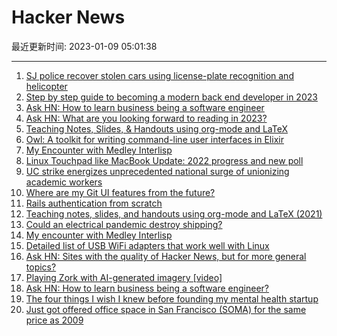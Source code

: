 # Hacker News

最近更新时间: 2023-01-09 05:01:38

--- 
1. [SJ police recover stolen cars using license-plate recognition and helicopter](https://www.kron4.com/news/bay-area/san-jose-police-recover-three-stolen-cars-using-license-plate-recognition-and-helicopter/) 
2. [Step by step guide to becoming a modern back end developer in 2023](https://roadmap.sh/backend/) 
3. [Ask HN: How to learn business being a software engineer](https://news.ycombinator.com/item?id=34300896) 
4. [Ask HN: What are you looking forward to reading in 2023?](https://news.ycombinator.com/item?id=34300803) 
5. [Teaching Notes, Slides, & Handouts using org-mode and LaTeX](https://www.colinmclear.net/posts/teaching-notes/) 
6. [Owl: A toolkit for writing command-line user interfaces in Elixir](https://hexdocs.pm/owl/readme.html) 
7. [My Encounter with Medley Interlisp](https://journal.paoloamoroso.com/my-encounter-with-medley-interlisp) 
8. [Linux Touchpad like MacBook Update: 2022 progress and new poll](https://www.gitclear.com/blog/linux_touchpad_update_january_2023) 
9. [UC strike energizes unprecedented national surge of unionizing academic workers](https://www.latimes.com/california/story/2023-01-02/uc-strike-energizes-labor-surge) 
10. [Where are my Git UI features from the future?](https://blog.waleedkhan.name/git-ui-features/) 
11. [Rails authentication from scratch](https://stevepolito.design/blog/rails-authentication-from-scratch/) 
12. [Teaching notes, slides, and handouts using org-mode and LaTeX (2021)](https://www.colinmclear.net/posts/teaching-notes/) 
13. [Could an electrical pandemic destroy shipping?](https://gcaptain.com/could-an-electrical-pandemic-destroy-shipping/) 
14. [My encounter with Medley Interlisp](https://journal.paoloamoroso.com/my-encounter-with-medley-interlisp) 
15. [Detailed list of USB WiFi adapters that work well with Linux](https://github.com/morrownr/USB-WiFi) 
16. [Ask HN: Sites with the quality of Hacker News, but for more general topics?](https://news.ycombinator.com/item?id=34302827) 
17. [Playing Zork with AI-generated imagery [video]](https://www.youtube.com/watch?v=ZpCrBBj6AWE) 
18. [Ask HN: How to learn business being a software engineer?](https://news.ycombinator.com/item?id=34300896) 
19. [The four things I wish I knew before founding my mental health startup](https://medium.ikuznetsov.com/the-four-things-i-wish-i-knew-before-founding-my-mental-health-startup-2a7e1faa99e5) 
20. [Just got offered office space in San Francisco (SOMA) for the same price as 2009](https://twitter.com/davidsacks/status/1611915246998032384) 
